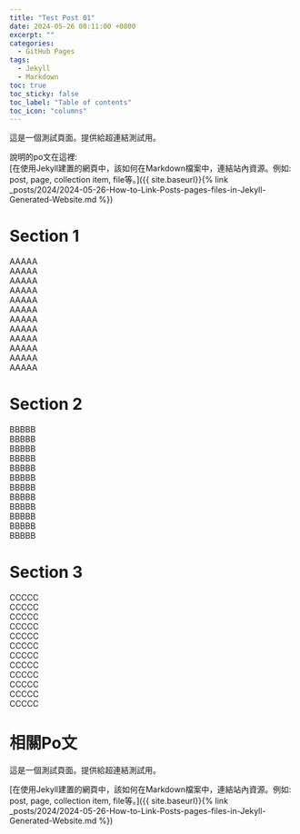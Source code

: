 ```yaml
---
title: "Test Post 01"
date: 2024-05-26 00:11:00 +0800
excerpt: ""
categories:
  - GitHub Pages
tags:
  - Jekyll
  - Markdown
toc: true
toc_sticky: false
toc_label: "Table of contents"
toc_icon: "columns"
---
```


這是一個測試頁面。提供給超連結測試用。

說明的po文在這裡:  
[在使用Jekyll建置的網頁中，該如何在Markdown檔案中，連結站內資源。例如: post, page, collection item, file等。]({{ site.baseurl}}{% link _posts/2024/2024-05-26-How-to-Link-Posts-pages-files-in-Jekyll-Generated-Website.md %})

# Section 1

AAAAA  
AAAAA  
AAAAA  
AAAAA  
AAAAA  
AAAAA  
AAAAA  
AAAAA  
AAAAA  
AAAAA  
AAAAA  
AAAAA  

# Section 2

BBBBB  
BBBBB  
BBBBB  
BBBBB  
BBBBB  
BBBBB  
BBBBB  
BBBBB  
BBBBB  
BBBBB  
BBBBB  
BBBBB  

# Section 3

CCCCC  
CCCCC  
CCCCC  
CCCCC  
CCCCC  
CCCCC  
CCCCC  
CCCCC  
CCCCC  
CCCCC  
CCCCC  
CCCCC  

# 相關Po文

這是一個測試頁面。提供給超連結測試用。

[在使用Jekyll建置的網頁中，該如何在Markdown檔案中，連結站內資源。例如: post, page, collection item, file等。]({{ site.baseurl}}{% link _posts/2024/2024-05-26-How-to-Link-Posts-pages-files-in-Jekyll-Generated-Website.md %})
